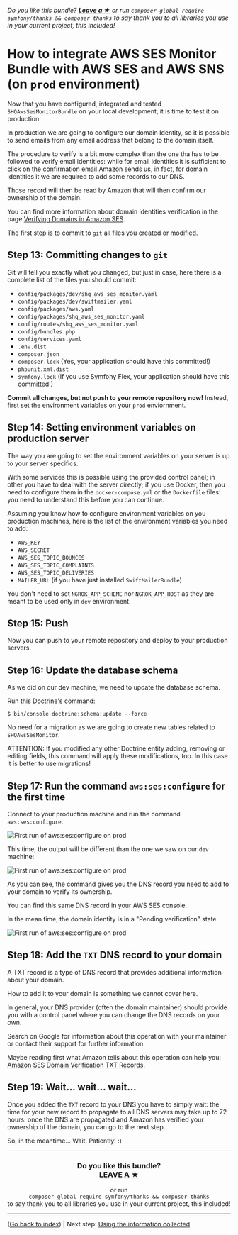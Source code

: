*Do you like this bundle? [**Leave a &#9733;**](#js-repo-pjax-container) or run `composer global require symfony/thanks && composer thanks` to say thank you to all libraries you use in your current project, this included!*

How to integrate AWS SES Monitor Bundle with AWS SES and AWS SNS (on `prod` environment)
========================================================================================

Now that you have configured, integrated and tested `SHQAwsSesMonitorBundle` on your local development, it is time to test it on production.

In production we are going to configure our domain Identity, so it is possible to send emails from any email address that belong to the domain itself.

The procedure to verify is a bit more complex than the one tha has to be followed to verify email identities: while for email identities it is sufficient to click on the confirmation email Amazon sends us, in fact, for domain identities it we are required to add some records to our DNS.

Those record will then be read by Amazon that will then confirm our ownership of the domain.

You can find more information about domain identities verification in the page [Verifying Domains in Amazon SES](https://docs.aws.amazon.com/ses/latest/DeveloperGuide/verify-domain-procedure.html).

The first step is to commit to `git` all files you created or modified.

Step 13: Committing changes to `git`
------------------------------------

Git will tell you exactly what you changed, but just in case, here there is a complete list of the files you should commit:

- `config/packages/dev/shq_aws_ses_monitor.yaml`
- `config/packages/dev/swiftmailer.yaml`
- `config/packages/aws.yaml`
- `config/packages/shq_aws_ses_monitor.yaml`
- `config/routes/shq_aws_ses_monitor.yaml`
- `config/bundles.php`
- `config/services.yaml`
- `.env.dist`
- `composer.json`
- `composer.lock` (Yes, your application should have this committed!)
- `phpunit.xml.dist`
- `symfony.lock` (If you use Symfony Flex, your application should have this committed!)

**Commit all changes, but not push to your remote repository now!** Instead, first set the environment variables on your `prod` enviornment.

Step 14: Setting environment variables on production server
-----------------------------------------------------------

The way you are going to set the environment variables on your server is up to your server specifics.

With some services this is possible using the provided control panel; in other you have to deal with the server directly; if you use Docker, then you need to configure them in the `docker-compose.yml` or the `Dockerfile` files: you need to understand this before you can continue.

Assuming you know how to configure environment variables on you production machines, here is the list of the environment variables you need to add:

- `AWS_KEY`
- `AWS_SECRET`
- `AWS_SES_TOPIC_BOUNCES`
- `AWS_SES_TOPIC_COMPLAINTS`
- `AWS_SES_TOPIC_DELIVERIES`
- `MAILER_URL` (if you have just installed `SwiftMailerBundle`)

You don't need to set `NGROK_APP_SCHEME` nor `NGROK_APP_HOST` as they are meant to be used only in `dev` environment.

Step 15: Push
-------------

Now you can push to your remote repository and deploy to your production servers.

Step 16: Update the database schema
-----------------------------------

As we did on our dev machine, we need to update the database schema.

Run this Doctrine's command:

```console
$ bin/console doctrine:schema:update --force
```

No need for a migration as we are going to create new tables related to `SHQAwsSesMonitor`.

ATTENTION: If you modified any other Doctrine entity adding, removing or editing fields, this command will apply these modifications, too. In this case it is better to use migrations!

Step 17: Run the command `aws:ses:configure` for the first time
---------------------------------------------------------------

Connect to your production machine and run the command `aws:ses:configure`.

![](http://www.serendipityhq.com/assets/open-source-projects/bundle-aws-ses-monitor/aws-ses-configure-prod-first-run.gif "First run of aws:ses:configure on prod")

This time, the output will be different than the one we saw on our `dev` machine:

![](http://www.serendipityhq.com/assets/open-source-projects/bundle-aws-ses-monitor/aws-ses-configure-prod-first-run-min.png "First run of aws:ses:configure on prod")

As you can see, the command gives you the DNS record you need to add to your domain to verify its ownership.

You can find this same DNS record in your AWS SES console.

In the mean time, the domain identity is in a "Pending verification" state.

![](http://www.serendipityhq.com/assets/open-source-projects/bundle-aws-ses-monitor/aws-ses-domain-identities-pending-min.png "First run of aws:ses:configure on prod")

Step 18: Add the `TXT` DNS record to your domain
------------------------------------------------

A TXT record is a type of DNS record that provides additional information about your domain.

How to add it to your domain is something we cannot cover here.

In general, your DNS provider (often the domain maintainer) should provide you with a control panel where you can change the DNS records on your own.

Search on Google for information about this operation with your maintainer or contact their support for further information.

Maybe reading first what Amazon tells about this operation can help you: [Amazon SES Domain Verification TXT Records](https://docs.aws.amazon.com/ses/latest/DeveloperGuide/dns-txt-records.html?icmpid=docs_ses_console).

Step 19: Wait... wait... wait...
--------------------------------

Once you added the `TXT` record to your DNS you have to simply wait: the time for your new record to propagate to all DNS servers may take up to 72 hours: once the DNS are propagated and Amazon has verified your ownership of the domain, you can go to the next step.

So, in the meantime... Wait. Patiently! :)

<hr />
<h3 align="center">
    <b>Do you like this bundle?</b><br />
    <b><a href="#js-repo-pjax-container">LEAVE A &#9733;</a></b>
</h3>
<p align="center">
    or run<br />
    <code>composer global require symfony/thanks && composer thanks</code><br />
    to say thank you to all libraries you use in your current project, this included!
</p>
<hr />

([Go back to index](Index.md)) | Next step: [Using the information collected](Using.md)
